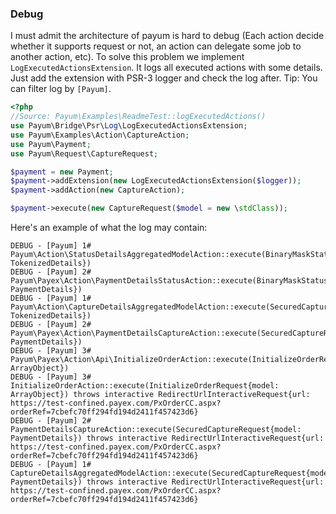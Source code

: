 ### Debug

I must admit the architecture of payum is hard to debug (Each action decide whether it supports request or not, an action can delegate some job to another action, etc).
To solve this problem we implement `LogExecutedActionsExtension`. It logs all executed actions with some details.
Just add the extension with PSR-3 logger and check the log after.
Tip: You can filter log by `[Payum]`.

```php
<?php
//Source: Payum\Examples\ReadmeTest::logExecutedActions()
use Payum\Bridge\Psr\Log\LogExecutedActionsExtension;
use Payum\Examples\Action\CaptureAction;
use Payum\Payment;
use Payum\Request\CaptureRequest;

$payment = new Payment;
$payment->addExtension(new LogExecutedActionsExtension($logger));
$payment->addAction(new CaptureAction);

$payment->execute(new CaptureRequest($model = new \stdClass));
```

Here's an example of what the log may contain:

```
DEBUG - [Payum] 1# Payum\Action\StatusDetailsAggregatedModelAction::execute(BinaryMaskStatusRequest{model: TokenizedDetails})
DEBUG - [Payum] 2# Payum\Payex\Action\PaymentDetailsStatusAction::execute(BinaryMaskStatusRequest{model: PaymentDetails})
DEBUG - [Payum] 1# Payum\Action\CaptureDetailsAggregatedModelAction::execute(SecuredCaptureRequest{model: TokenizedDetails})
DEBUG - [Payum] 2# Payum\Payex\Action\PaymentDetailsCaptureAction::execute(SecuredCaptureRequest{model: PaymentDetails})
DEBUG - [Payum] 3# Payum\Payex\Action\Api\InitializeOrderAction::execute(InitializeOrderRequest{model: ArrayObject})
DEBUG - [Payum] 3# InitializeOrderAction::execute(InitializeOrderRequest{model: ArrayObject}) throws interactive RedirectUrlInteractiveRequest{url: https://test-confined.payex.com/PxOrderCC.aspx?orderRef=7cbefc70ff294fd194d2411f457423d6}
DEBUG - [Payum] 2# PaymentDetailsCaptureAction::execute(SecuredCaptureRequest{model: PaymentDetails}) throws interactive RedirectUrlInteractiveRequest{url: https://test-confined.payex.com/PxOrderCC.aspx?orderRef=7cbefc70ff294fd194d2411f457423d6}
DEBUG - [Payum] 1# CaptureDetailsAggregatedModelAction::execute(SecuredCaptureRequest{model: PaymentDetails}) throws interactive RedirectUrlInteractiveRequest{url: https://test-confined.payex.com/PxOrderCC.aspx?orderRef=7cbefc70ff294fd194d2411f457423d6}
```